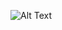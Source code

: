 ![Alt Text]([[https://media.giphy.com/media/vFKqnCdLPNOKc/giphy.gif](https://github.com/joery0x3b800001/FIRMWARE-ASSIGNMENT/blob/f15955d48e97772ad59c1ed2c331b2fbaa8b1527/LM35-interfacing.gif)https://github.com/joery0x3b800001/FIRMWARE-ASSIGNMENT/blob/f15955d48e97772ad59c1ed2c331b2fbaa8b1527/LM35-interfacing.gif](https://vimeo.com/926378168?share=copy)https://vimeo.com/926378168?share=copy)

